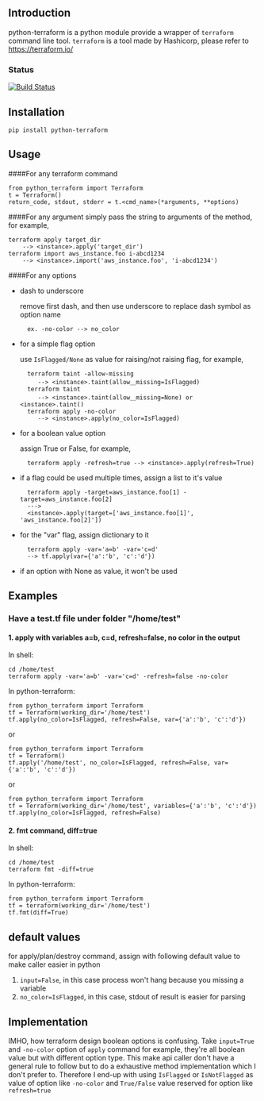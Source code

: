 ## Introduction

python-terraform is a python module provide a wrapper of `terraform` command line tool. 
`terraform` is a tool made by Hashicorp, please refer to https://terraform.io/

### Status
[![Build Status](https://travis-ci.org/beelit94/python-terraform.svg?branch=develop)](https://travis-ci.org/beelit94/python-terraform)

## Installation
    pip install python-terraform
    
## Usage
####For any terraform command

    from python_terraform import Terraform
    t = Terraform()
    return_code, stdout, stderr = t.<cmd_name>(*arguments, **options)
    
####For any argument
simply pass the string to arguments of the method, for example,

    terraform apply target_dir 
        --> <instance>.apply('target_dir')
    terraform import aws_instance.foo i-abcd1234 
        --> <instance>.import('aws_instance.foo', 'i-abcd1234')

####For any options
    
* dash to underscore

    remove first dash, and then use underscore to replace dash symbol as option name
        
        ex. -no-color --> no_color

* for a simple flag option

    use ```IsFlagged/None``` as value for raising/not raising flag, for example, 
    
        terraform taint -allow-missing 
           --> <instance>.taint(allow＿missing=IsFlagged)
        terraform taint 
           --> <instance>.taint(allow＿missing=None) or <instance>.taint()
        terraform apply -no-color
           --> <instance>.apply(no_color=IsFlagged)
        
* for a boolean value option
    
    assign True or False, for example,
    
        terraform apply -refresh=true --> <instance>.apply(refresh=True)
         
* if a flag could be used multiple times, assign a list to it's value
        
        terraform apply -target=aws_instance.foo[1] -target=aws_instance.foo[2]
        ---> 
        <instance>.apply(target=['aws_instance.foo[1]', 'aws_instance.foo[2]'])
* for the "var" flag, assign dictionary to it

        terraform apply -var='a=b' -var='c=d'
        --> tf.apply(var={'a':'b', 'c':'d'})
* if an option with None as value, it won't be used

## Examples
### Have a test.tf file under folder "/home/test" 
#### 1. apply with variables a=b, c=d, refresh=false, no color in the output
In shell:

    cd /home/test
    terraform apply -var='a=b' -var='c=d' -refresh=false -no-color
    
In python-terraform:

    from python_terraform import Terraform
    tf = Terraform(working_dir='/home/test')
    tf.apply(no_color=IsFlagged, refresh=False, var={'a':'b', 'c':'d'})
    
or

    from python_terraform import Terraform
    tf = Terraform()
    tf.apply('/home/test', no_color=IsFlagged, refresh=False, var={'a':'b', 'c':'d'})

or

    from python_terraform import Terraform
    tf = Terraform(working_dir='/home/test', variables={'a':'b', 'c':'d'})
    tf.apply(no_color=IsFlagged, refresh=False)
    
#### 2. fmt command, diff=true
In shell:

    cd /home/test
    terraform fmt -diff=true 
    
In python-terraform:
    
    from python_terraform import Terraform
    tf = terraform(working_dir='/home/test')
    tf.fmt(diff=True)
    
## default values
for apply/plan/destroy command, assign with following default value to make 
caller easier in python

1. ```input=False```, in this case process won't hang because you missing a variable
1. ```no_color=IsFlagged```, in this case, stdout of result is easier for parsing

## Implementation
IMHO, how terraform design boolean options is confusing. 
Take `input=True` and `-no-color` option of `apply` command for example,
they're all boolean value but with different option type. 
This make api caller don't have a general rule to follow but to do 
a exhaustive method implementation which I don't prefer to.
Therefore I end-up with using `IsFlagged` or `IsNotFlagged` as value of option 
like `-no-color` and `True/False` value reserved for option like `refresh=true`




    

    
    
